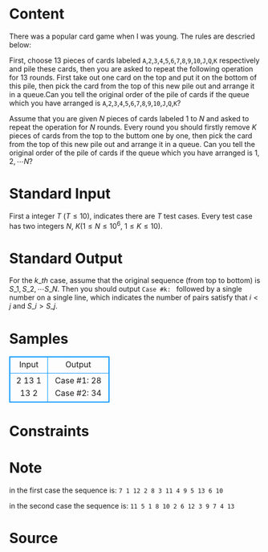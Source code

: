 
# Content

There was a popular card game when I was young. The rules are descried below:

First, choose $13$ pieces of cards labeled `A`,`2`,`3`,`4`,`5`,`6`,`7`,`8`,`9`,`10`,`J`,`Q`,`K` respectively and pile these cards, then you are asked to repeat the following operation for $13$ rounds. First take out one card on the top and put it on the bottom of this pile, then pick the card from the top of this new pile out and arrange it in a queue.Can you tell the original order of the pile of cards if the queue which you have arranged is `A`,`2`,`3`,`4`,`5`,`6`,`7`,`8`,`9`,`10`,`J`,`Q`,`K`?

Assume that you are given $N$ pieces of cards labeled $1$ to $N$ and asked to repeat the operation for $N$ rounds. Every round you should firstly remove $K$ pieces of cards from the top to the buttom one by one, then pick the card from the top of this new pile out and arrange it in a queue. Can you tell the original order of the pile of cards if the queue which you have arranged is $1, 2, \cdots N$?

# Standard Input

First a integer $T$ ($T\leq 10$), indicates there are $T$ test cases.
Every test case has two integers $N$, $K$($1\leq N\leq 10^6$, $1\leq K\leq 10$).

# Standard Output

For the $k\_{th}$ case, assume that the original sequence (from top to bottom) is $S\_1, S\_2, \cdots S\_N$. Then you should output `Case #k: ` followed by a single number on a single line, which indicates the number of pairs satisfy that $i < j$ and $S\_i > S\_j$.

# Samples

<style>
        table,table tr th, table tr td { border:1px solid #0094ff; }
        table { width: 200px; min-height: 25px; line-height: 25px; text-align: center; border-collapse: collapse;}   
    </style>
<table>
	<tr>
		<td>Input</td>
		<td>Output</td>
	</tr>
<tr><td>2
13 1
13 2</td><td>Case #1: 28
Case #2: 34</td></tr></table>


# Constraints



# Note

in the first case the sequence is: `7 1 12 2 8 3 11 4 9 5 13 6 10`

in the second case the sequence is: `11 5 1 8 10 2 6 12 3 9 7 4 13`

# Source


